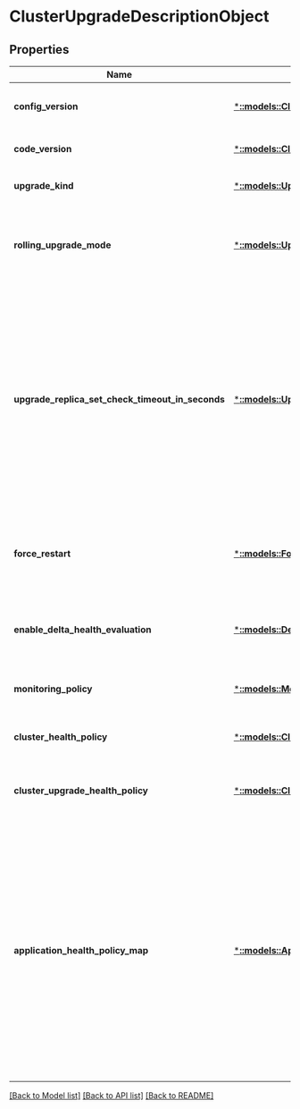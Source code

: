# ClusterUpgradeDescriptionObject

## Properties
Name | Type | Description | Notes
------------ | ------------- | ------------- | -------------
**config_version** | [***::models::ClusterFabricConfigVersionString**](ClusterFabricConfigVersionString.md) | The cluster configuration version (specified in the cluster manifest). | [optional] [default to null]
**code_version** | [***::models::ClusterFabricCodeVersionString**](ClusterFabricCodeVersionString.md) | The ServiceFabric code version of the cluster. | [optional] [default to null]
**upgrade_kind** | [***::models::UpgradeKind**](UpgradeKind.md) | The kind of upgrade out of the following possible values. | [optional] [default to null]
**rolling_upgrade_mode** | [***::models::UpgradeMode**](UpgradeMode.md) | The mode used to monitor health during a rolling upgrade. The values are UnmonitoredAuto, UnmonitoredManual, and Monitored. | [optional] [default to null]
**upgrade_replica_set_check_timeout_in_seconds** | [***::models::UpgradeReplicaSetCheckTimeout**](UpgradeReplicaSetCheckTimeout.md) | The maximum amount of time to block processing of an upgrade domain and prevent loss of availability when there are unexpected issues. When this timeout expires, processing of the upgrade domain will proceed regardless of availability loss issues. The timeout is reset at the start of each upgrade domain. Valid values are between 0 and 42949672925 inclusive. (unsigned 32-bit integer). | [optional] [default to null]
**force_restart** | [***::models::ForceRestart**](ForceRestart.md) | If true, then processes are forcefully restarted during upgrade even when the code version has not changed (the upgrade only changes configuration or data). | [optional] [default to null]
**enable_delta_health_evaluation** | [***::models::DeltaHealthEvaluationBool**](DeltaHealthEvaluationBool.md) | When true, enables delta health evaluation rather than absolute health evaluation after completion of each upgrade domain. | [optional] [default to null]
**monitoring_policy** | [***::models::MonitoringPolicyDescription**](MonitoringPolicyDescription.md) | Describes the parameters for monitoring an upgrade in Monitored mode. | [optional] [default to null]
**cluster_health_policy** | [***::models::ClusterHealthPolicy**](ClusterHealthPolicy.md) | Defines a health policy used to evaluate the health of the cluster or of a cluster node. | [optional] [default to null]
**cluster_upgrade_health_policy** | [***::models::ClusterUpgradeHealthPolicyObject**](ClusterUpgradeHealthPolicyObject.md) | Defines a health policy used to evaluate the health of the cluster during a cluster upgrade. | [optional] [default to null]
**application_health_policy_map** | [***::models::ApplicationHealthPolicyMap**](ApplicationHealthPolicyMap.md) | Defines a map that contains specific application health policies for different applications. Each entry specifies as key the application name and as value an ApplicationHealthPolicy used to evaluate the application health. If an application is not specified in the map, the application health evaluation uses the ApplicationHealthPolicy found in its application manifest or the default application health policy (if no health policy is defined in the manifest). The map is empty by default. | [optional] [default to null]

[[Back to Model list]](../README.md#documentation-for-models) [[Back to API list]](../README.md#documentation-for-api-endpoints) [[Back to README]](../README.md)


